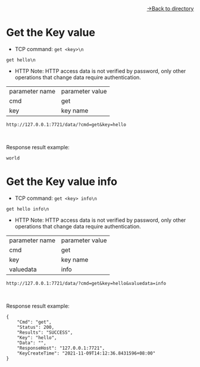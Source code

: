 [<p align="right">->Back to directory</p>](../0.directory.md)

# Get the Key value
* TCP
command: `get <key>\n`
~~~shell
get hello\n
~~~

* HTTP
Note: HTTP access data is not verified by password, only other operations that change data require authentication.

<table>
    <tr>
        <td>parameter name</td>
        <td>parameter value</td>
    </tr>
    <tr>
        <td>cmd</td>
        <td>get</td>
    </tr>
    <tr>
        <td>key</td>
        <td>key name</td>
    </tr> 
</table> 
 
~~~shell
http://127.0.0.1:7721/data/?cmd=get&key=hello
~~~
<br>

Response result example:
~~~shell
world
~~~

# Get the Key value info
* TCP
command: `get <key> info\n`
~~~shell
get hello info\n
~~~

* HTTP
Note: HTTP access data is not verified by password, only other operations that change data require authentication.

<table>
    <tr>
        <td>parameter name</td>
        <td>parameter value</td>
    </tr>
    <tr>
        <td>cmd</td>
        <td>get</td>
    </tr>
    <tr>
        <td>key</td>
        <td>key name</td>
    </tr> 
    <tr>
        <td>valuedata</td>
        <td>info</td>
    </tr>
</table> 
 
~~~shell
http://127.0.0.1:7721/data/?cmd=get&key=hello&valuedata=info
~~~
<br>

Response result example:
~~~shell
{
    "Cmd": "get",
    "Status": 200,
    "Results": "SUCCESS",
    "Key": "hello",
    "Data": "",
    "ResponseHost": "127.0.0.1:7721",
    "KeyCreateTime": "2021-11-09T14:12:36.8431596+08:00"
}
~~~